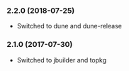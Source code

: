 ### 2.2.0 (2018-07-25)

  * Switched to dune and dune-release


### 2.1.0 (2017-07-30)

  * Switched to jbuilder and topkg
